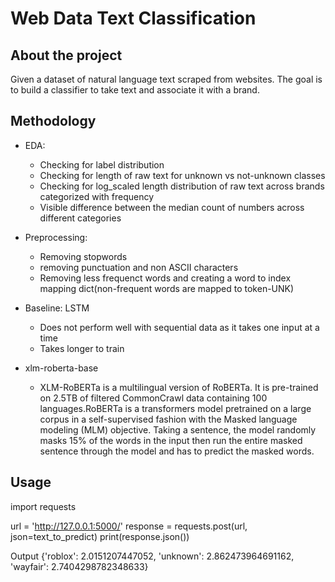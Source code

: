 # Web Data Text Classification

## About the project

Given a dataset of natural language text scraped from websites. The goal is to build a classifier to take text and
associate it with a brand.

## Methodology
* EDA: 
    * Checking for label distribution
    * Checking for length of raw text for unknown vs not-unknown classes
    * Checking for log_scaled length distribution of raw text across brands categorized with frequency
    * Visible difference between the median count of numbers across different categories
    
* Preprocessing:
    * Removing stopwords
    * removing punctuation and non ASCII characters
    * Removing less frequenct words and creating a word to index mapping dict(non-frequent words are mapped to token-UNK)

* Baseline: LSTM
    * Does not perform well with sequential data as it takes one input at a time
    * Takes longer to train
    
* xlm-roberta-base
    * XLM-RoBERTa is a multilingual version of RoBERTa. It is pre-trained on 2.5TB of filtered CommonCrawl data containing 100 languages.RoBERTa is a transformers model pretrained on a large corpus in a self-supervised fashion with the Masked language modeling (MLM) objective. Taking a sentence, the model randomly masks 15% of the words in the input then run the entire masked sentence through the model and has to predict the masked words.
    
## Usage

import requests

url = 'http://127.0.0.1:5000/'
response = requests.post(url, json=text_to_predict)
print(response.json())

Output
{'roblox': 2.0151207447052, 'unknown': 2.862473964691162, 'wayfair': 2.7404298782348633}
